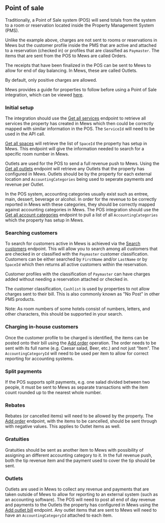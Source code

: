 ## Point of sale

Traditionally, a Point of Sale system (POS) will send totals from the system to a room or reservation located inside the Property Management System (PMS). 

Unlike the example above, charges are not sent to rooms or reservations in Mews but the customer profile inside the PMS that are active and attached to a reservation (checked in) or profiles that are classified as `Paymaster`. The items that are sent from the POS to Mews are called Orders.

The receipts that have been finalized in the POS can be sent to Mews to allow for end of day balancing. In Mews, these are called Outlets. 

By default, only positive charges are allowed. 

Mews provides a guide for properties to follow before using a Point of Sale integration, which can be viewed [here](https://help.mewssystems.com/hc/en-us/articles/360002080037-Point-of-sale-integrations-for-Commander).  

### Initial setup

The integration should use the [Get all services](../operations/services.md#get-all-services) endpoint to retrieve all services the property has created in Mews which then could be correctly mapped with similar information in the POS. The `ServiceId` will need to be used in the API call.

[Get all spaces](../operations/enterprises.md#get-all-spaces) will retrieve the list of `SpaceId` the property has setup in Mews. This endpoint will give the information needed to search for a specific room number in Mews.

Outlets are used for the POS to send a full revenue push to Mews. Using the [Get all outlets](../operations/enterprises.md#get-all-outlets) endpoint will retrieve any Outlets that the property has configured in Mews. Outlets should be by the property for each external location and `AccountingCategories` being used to seperate payments and revenue per Outlet.  

In the POS system, accounting categories usually exist such as entree, main, dessert, beverage or alcohol. In order for the revenue to be correctly reported in Mews with these categories, they should be correctly mapped against accounting categories in Mews. The POS integration should use the [Get all account categories](../operations/finance.md#get-all-accounting-categories) endpoint to pull a list of all `AccountingCategories` which the property has setup in Mews.

### Searching customers

To search for customers active in Mews is achieved via the [Search customers](../operations/customers.md#search-customers) endpoint. This will allow you to search among all customers that are checked in or classified with the `Paymaster` customer classification. Customers can be either searched by `FirstName` and/or `LastName` or by `SpaceId` which then returns all active customers within the reservation.

Customer profiles with the classification of `Paymaster` can have charges added without needing a reservation attached or checked in.

The customer classification, `Cashlist` is used by properties to not allow charges sent to their bill. This is also commonly known as "No Post" in other PMS products.

Note: As room numbers of some hotels consist of numbers, letters, and other characters, this should be supported in your search.

### Charging in-house customers

Once the customer profile to be charged is identified, the items can be posted onto their bill using the [Add order](../operations/services.md#add-order) operation. The order needs to be sent with its full name (e.g. Caesar salad, Beer, etc.) and not just “Item". The `AccountingCategoryId` will need to be used per item to allow for correct reporting for accounting systems.

### Split payments

If the POS supports split payments, e.g. one salad divided between two people, it must be sent to Mews as separate transactions with the item count rounded up to the nearest whole number.

### Rebates

Rebates (or cancelled items) will need to be allowed by the property. The [Add order](../operations/services.md#add-order) endpoint, with the items to be cancelled, should be sent through with negative values. This applies to Outlet items as well.

### Gratuities

Gratuities should be sent as another item to Mews with possibility of assigning an different accounting category to it. In the full revenue push, both the tip revenue item and the payment used to cover the tip should be sent.

### Outlets

Outlets are used in Mews to collect any revenue and payments that are taken outside of Mews to allow for reporting to an external system (such as an accounting software). The POS will need to post all end of day revenue and payments to the Outlets the property has configured in Mews using the [Add outlet bill](../operations/finance.md#add-outlet-bills) endpoint. Any outlet items that are sent to Mews will need to have an `AccountingCategoryId` attached to each item. 
